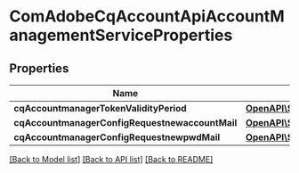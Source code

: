 # ComAdobeCqAccountApiAccountManagementServiceProperties

## Properties
Name | Type | Description | Notes
------------ | ------------- | ------------- | -------------
**cqAccountmanagerTokenValidityPeriod** | [**OpenAPI\Server\Model\ConfigNodePropertyInteger**](ConfigNodePropertyInteger.md) |  | [optional] 
**cqAccountmanagerConfigRequestnewaccountMail** | [**OpenAPI\Server\Model\ConfigNodePropertyString**](ConfigNodePropertyString.md) |  | [optional] 
**cqAccountmanagerConfigRequestnewpwdMail** | [**OpenAPI\Server\Model\ConfigNodePropertyString**](ConfigNodePropertyString.md) |  | [optional] 

[[Back to Model list]](../README.md#documentation-for-models) [[Back to API list]](../README.md#documentation-for-api-endpoints) [[Back to README]](../README.md)


